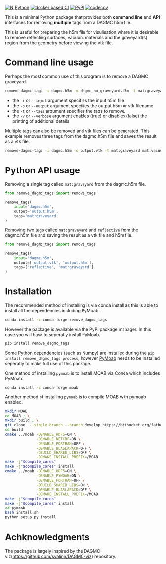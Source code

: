[![N|Python](https://www.python.org/static/community_logos/python-powered-w-100x40.png)](https://www.python.org)
[![docker based CI](https://github.com/svalinn/remove_dagmc_tags/actions/workflows/docker_ci.yml/badge.svg)](https://github.com/svalinn/remove_dagmc_tags/actions/workflows/docker_ci.yml)
[![PyPI](https://img.shields.io/pypi/v/remove-dagmc-tags?color=brightgreen&label=pypi&logo=grebrightgreenen&logoColor=green)](https://pypi.org/project/remove-dagmc-tags/)
[![codecov](https://codecov.io/gh/svalinn/remove_dagmc_tags/branch/main/graph/badge.svg)](https://codecov.io/gh/svalinn/remove_dagmc_tags)

This is a minimal Python package that provides both **command line** and **API** interfaces for removing **multiple** tags from a DAGMC h5m file.

This is useful for preparing the h5m file for visulisation where it is desirable to remove reflecting surfaces, vacuum materials and the graveyard(s) region
from the geometry before viewing the vtk file.


# Command line usage

Perhaps the most common use of this program is to remove a DAGMC graveyard.
```bash
remove-dagmc-tags -i dagmc.h5m -o dagmc_no_graveyard.h5m -t mat:graveyard
```

- the ```-i``` or ```--input``` argument specifies the input h5m file
- the ```-o``` or ```--output``` argument specifies the output h5m or vtk filename
- the ```-t``` or ```--tags``` argument specifies the tags to remove.
- the ```-v``` or ```--verbose``` argument enables (true) or disables (false) the printing of additional details

Multiple tags can also be removed and vtk files can be generated. This example
removes three tags from the dagmc.h5m file and saves the result as a vtk file.

```bash
remove-dagmc-tags -i dagmc.h5m -o output.vtk -t mat:graveyard mat:vacuum reflective
```

# Python API usage

Removing a single tag called ```mat:graveyard``` from the dagmc.h5m file.

```python
from remove_dagmc_tags import remove_tags

remove_tags(
    input='dagmc.h5m',
    output='output.h5m',
    tags='mat:graveyard'
)
```

Removing two tags called ```mat:graveyard``` and ```reflective``` from the
dagmc.h5m file and saving the result as a vtk file and h5m file.

```python
from remove_dagmc_tags import remove_tags

remove_tags(
    input='dagmc.h5m',
    output=['output.vtk', 'output.h5m'],
    tags=['reflective', 'mat:graveyard']
)
```

# Installation

The recommended method of installing is via conda install as this is able to
install all the dependencies including PyMoab.
```bash
conda install -c conda-forge remove_dagmc_tags
```

However the package is available via the PyPi package manager. In this case you
will have to seperatly install PyMoab.

```bash
pip install remove_dagmc_tags
```

Some Python dependencies (such as Numpy) are installed during the ```pip install remove_dagmc_tags process```, however [PyMoab](https://bitbucket.org/fathomteam/moab/src/master/) needs to be installed seperatly to make full use of this package.


One method of installing ```pymoab``` is to install MOAB via Conda which
includes PyMoab.

```bash
conda install -c conda-forge moab
```

Another method of installing ```pymoab``` is to compile MOAB with pymoab enabled.

```bash
mkdir MOAB
cd MOAB ; \
mkdir build ; \
git clone  --single-branch --branch develop https://bitbucket.org/fathomteam/moab.git
cd build
cmake ../moab -DENABLE_HDF5=ON \
              -DENABLE_NETCDF=ON \
              -DENABLE_FORTRAN=OFF \
              -DENABLE_BLASLAPACK=OFF \
              -DBUILD_SHARED_LIBS=OFF \
              -DCMAKE_INSTALL_PREFIX=/MOAB
make -j"$compile_cores"
make -j"$compile_cores" install
cmake ../moab -DENABLE_HDF5=ON \
              -DENABLE_PYMOAB=ON \
              -DENABLE_FORTRAN=OFF \
              -DBUILD_SHARED_LIBS=ON \
              -DENABLE_BLASLAPACK=OFF \
              -DCMAKE_INSTALL_PREFIX=/MOAB
make -j"$compile_cores"
make -j"$compile_cores" install
cd pymoab
bash install.sh
python setup.py install
```


# Achknowledgments

The package is largely inspired by the DAGMC-viz(https://github.com/svalinn/DAGMC-viz) repository. 
